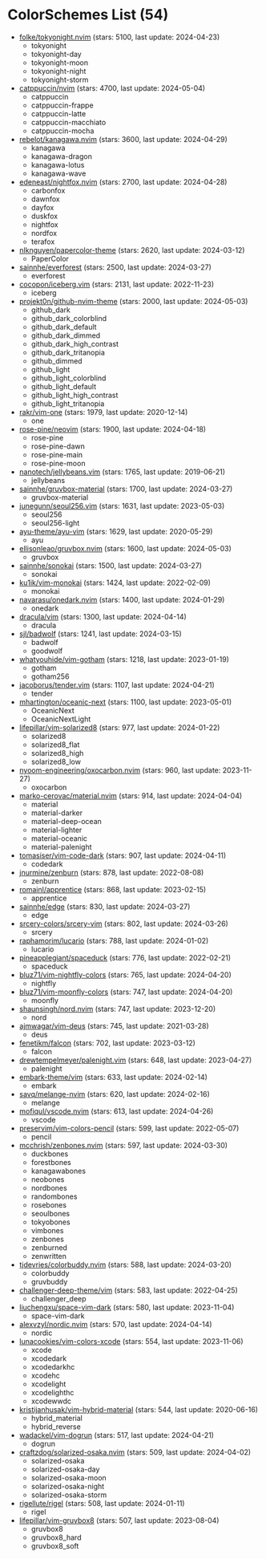 
ColorSchemes List (54)
======================
  
- [folke/tokyonight.nvim](https://github.com/folke/tokyonight.nvim) (stars: 5100, last update: 2024-04-23)  
  - tokyonight  
  - tokyonight-day  
  - tokyonight-moon  
  - tokyonight-night  
  - tokyonight-storm  
- [catppuccin/nvim](https://github.com/catppuccin/nvim) (stars: 4700, last update: 2024-05-04)  
  - catppuccin  
  - catppuccin-frappe  
  - catppuccin-latte  
  - catppuccin-macchiato  
  - catppuccin-mocha  
- [rebelot/kanagawa.nvim](https://github.com/rebelot/kanagawa.nvim) (stars: 3600, last update: 2024-04-29)  
  - kanagawa  
  - kanagawa-dragon  
  - kanagawa-lotus  
  - kanagawa-wave  
- [edeneast/nightfox.nvim](https://github.com/edeneast/nightfox.nvim) (stars: 2700, last update: 2024-04-28)  
  - carbonfox  
  - dawnfox  
  - dayfox  
  - duskfox  
  - nightfox  
  - nordfox  
  - terafox  
- [nlknguyen/papercolor-theme](https://github.com/nlknguyen/papercolor-theme) (stars: 2620, last update: 2024-03-12)  
  - PaperColor  
- [sainnhe/everforest](https://github.com/sainnhe/everforest) (stars: 2500, last update: 2024-03-27)  
  - everforest  
- [cocopon/iceberg.vim](https://github.com/cocopon/iceberg.vim) (stars: 2131, last update: 2022-11-23)  
  - iceberg  
- [projekt0n/github-nvim-theme](https://github.com/projekt0n/github-nvim-theme) (stars: 2000, last update: 2024-05-03)  
  - github_dark  
  - github_dark_colorblind  
  - github_dark_default  
  - github_dark_dimmed  
  - github_dark_high_contrast  
  - github_dark_tritanopia  
  - github_dimmed  
  - github_light  
  - github_light_colorblind  
  - github_light_default  
  - github_light_high_contrast  
  - github_light_tritanopia  
- [rakr/vim-one](https://github.com/rakr/vim-one) (stars: 1979, last update: 2020-12-14)  
  - one  
- [rose-pine/neovim](https://github.com/rose-pine/neovim) (stars: 1900, last update: 2024-04-18)  
  - rose-pine  
  - rose-pine-dawn  
  - rose-pine-main  
  - rose-pine-moon  
- [nanotech/jellybeans.vim](https://github.com/nanotech/jellybeans.vim) (stars: 1765, last update: 2019-06-21)  
  - jellybeans  
- [sainnhe/gruvbox-material](https://github.com/sainnhe/gruvbox-material) (stars: 1700, last update: 2024-03-27)  
  - gruvbox-material  
- [junegunn/seoul256.vim](https://github.com/junegunn/seoul256.vim) (stars: 1631, last update: 2023-05-03)  
  - seoul256  
  - seoul256-light  
- [ayu-theme/ayu-vim](https://github.com/ayu-theme/ayu-vim) (stars: 1629, last update: 2020-05-29)  
  - ayu  
- [ellisonleao/gruvbox.nvim](https://github.com/ellisonleao/gruvbox.nvim) (stars: 1600, last update: 2024-05-03)  
  - gruvbox  
- [sainnhe/sonokai](https://github.com/sainnhe/sonokai) (stars: 1500, last update: 2024-03-27)  
  - sonokai  
- [ku1ik/vim-monokai](https://github.com/ku1ik/vim-monokai) (stars: 1424, last update: 2022-02-09)  
  - monokai  
- [navarasu/onedark.nvim](https://github.com/navarasu/onedark.nvim) (stars: 1400, last update: 2024-01-29)  
  - onedark  
- [dracula/vim](https://github.com/dracula/vim) (stars: 1300, last update: 2024-04-14)  
  - dracula  
- [sjl/badwolf](https://github.com/sjl/badwolf) (stars: 1241, last update: 2024-03-15)  
  - badwolf  
  - goodwolf  
- [whatyouhide/vim-gotham](https://github.com/whatyouhide/vim-gotham) (stars: 1218, last update: 2023-01-19)  
  - gotham  
  - gotham256  
- [jacoborus/tender.vim](https://github.com/jacoborus/tender.vim) (stars: 1107, last update: 2024-04-21)  
  - tender  
- [mhartington/oceanic-next](https://github.com/mhartington/oceanic-next) (stars: 1100, last update: 2023-05-01)  
  - OceanicNext  
  - OceanicNextLight  
- [lifepillar/vim-solarized8](https://github.com/lifepillar/vim-solarized8) (stars: 977, last update: 2024-01-22)  
  - solarized8  
  - solarized8_flat  
  - solarized8_high  
  - solarized8_low  
- [nyoom-engineering/oxocarbon.nvim](https://github.com/nyoom-engineering/oxocarbon.nvim) (stars: 960, last update: 2023-11-27)  
  - oxocarbon  
- [marko-cerovac/material.nvim](https://github.com/marko-cerovac/material.nvim) (stars: 914, last update: 2024-04-04)  
  - material  
  - material-darker  
  - material-deep-ocean  
  - material-lighter  
  - material-oceanic  
  - material-palenight  
- [tomasiser/vim-code-dark](https://github.com/tomasiser/vim-code-dark) (stars: 907, last update: 2024-04-11)  
  - codedark  
- [jnurmine/zenburn](https://github.com/jnurmine/zenburn) (stars: 878, last update: 2022-08-08)  
  - zenburn  
- [romainl/apprentice](https://github.com/romainl/apprentice) (stars: 868, last update: 2023-02-15)  
  - apprentice  
- [sainnhe/edge](https://github.com/sainnhe/edge) (stars: 830, last update: 2024-03-27)  
  - edge  
- [srcery-colors/srcery-vim](https://github.com/srcery-colors/srcery-vim) (stars: 802, last update: 2024-03-26)  
  - srcery  
- [raphamorim/lucario](https://github.com/raphamorim/lucario) (stars: 788, last update: 2024-01-02)  
  - lucario  
- [pineapplegiant/spaceduck](https://github.com/pineapplegiant/spaceduck) (stars: 776, last update: 2022-02-21)  
  - spaceduck  
- [bluz71/vim-nightfly-colors](https://github.com/bluz71/vim-nightfly-colors) (stars: 765, last update: 2024-04-20)  
  - nightfly  
- [bluz71/vim-moonfly-colors](https://github.com/bluz71/vim-moonfly-colors) (stars: 747, last update: 2024-04-20)  
  - moonfly  
- [shaunsingh/nord.nvim](https://github.com/shaunsingh/nord.nvim) (stars: 747, last update: 2023-12-20)  
  - nord  
- [ajmwagar/vim-deus](https://github.com/ajmwagar/vim-deus) (stars: 745, last update: 2021-03-28)  
  - deus  
- [fenetikm/falcon](https://github.com/fenetikm/falcon) (stars: 702, last update: 2023-03-12)  
  - falcon  
- [drewtempelmeyer/palenight.vim](https://github.com/drewtempelmeyer/palenight.vim) (stars: 648, last update: 2023-04-27)  
  - palenight  
- [embark-theme/vim](https://github.com/embark-theme/vim) (stars: 633, last update: 2024-02-14)  
  - embark  
- [savq/melange-nvim](https://github.com/savq/melange-nvim) (stars: 620, last update: 2024-02-16)  
  - melange  
- [mofiqul/vscode.nvim](https://github.com/mofiqul/vscode.nvim) (stars: 613, last update: 2024-04-26)  
  - vscode  
- [preservim/vim-colors-pencil](https://github.com/preservim/vim-colors-pencil) (stars: 599, last update: 2022-05-07)  
  - pencil  
- [mcchrish/zenbones.nvim](https://github.com/mcchrish/zenbones.nvim) (stars: 597, last update: 2024-03-30)  
  - duckbones  
  - forestbones  
  - kanagawabones  
  - neobones  
  - nordbones  
  - randombones  
  - rosebones  
  - seoulbones  
  - tokyobones  
  - vimbones  
  - zenbones  
  - zenburned  
  - zenwritten  
- [tjdevries/colorbuddy.nvim](https://github.com/tjdevries/colorbuddy.nvim) (stars: 588, last update: 2024-03-20)  
  - colorbuddy  
  - gruvbuddy  
- [challenger-deep-theme/vim](https://github.com/challenger-deep-theme/vim) (stars: 583, last update: 2022-04-25)  
  - challenger_deep  
- [liuchengxu/space-vim-dark](https://github.com/liuchengxu/space-vim-dark) (stars: 580, last update: 2023-11-04)  
  - space-vim-dark  
- [alexvzyl/nordic.nvim](https://github.com/alexvzyl/nordic.nvim) (stars: 570, last update: 2024-04-14)  
  - nordic  
- [lunacookies/vim-colors-xcode](https://github.com/lunacookies/vim-colors-xcode) (stars: 554, last update: 2023-11-06)  
  - xcode  
  - xcodedark  
  - xcodedarkhc  
  - xcodehc  
  - xcodelight  
  - xcodelighthc  
  - xcodewwdc  
- [kristijanhusak/vim-hybrid-material](https://github.com/kristijanhusak/vim-hybrid-material) (stars: 544, last update: 2020-06-16)  
  - hybrid_material  
  - hybrid_reverse  
- [wadackel/vim-dogrun](https://github.com/wadackel/vim-dogrun) (stars: 517, last update: 2024-04-21)  
  - dogrun  
- [craftzdog/solarized-osaka.nvim](https://github.com/craftzdog/solarized-osaka.nvim) (stars: 509, last update: 2024-04-02)  
  - solarized-osaka  
  - solarized-osaka-day  
  - solarized-osaka-moon  
  - solarized-osaka-night  
  - solarized-osaka-storm  
- [rigellute/rigel](https://github.com/rigellute/rigel) (stars: 508, last update: 2024-01-11)  
  - rigel  
- [lifepillar/vim-gruvbox8](https://github.com/lifepillar/vim-gruvbox8) (stars: 507, last update: 2023-08-04)  
  - gruvbox8  
  - gruvbox8_hard  
  - gruvbox8_soft